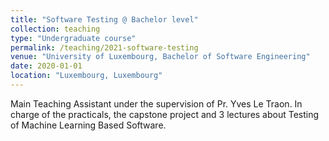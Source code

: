 ```yaml
---
title: "Software Testing @ Bachelor level"
collection: teaching
type: "Undergraduate course"
permalink: /teaching/2021-software-testing
venue: "University of Luxembourg, Bachelor of Software Engineering"
date: 2020-01-01
location: "Luxembourg, Luxembourg"
---
```


Main Teaching Assistant under the supervision of Pr. Yves Le Traon.
In charge of the practicals, the capstone project and 3 lectures about Testing of Machine Learning Based Software.
